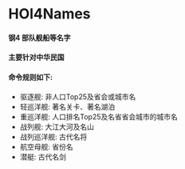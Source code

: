 # HOI4Names
#### 钢4 部队舰船等名字

#### 主要针对中华民国

#### 命令规则如下:
* 驱逐舰: 		非人口Top25及省会或城市名
* 轻巡洋舰:		著名关卡、著名湖泊
* 重巡洋舰:		人口排名Top25及名省省会城市的城市名
* 战列舰:		大江大河及名山
* 战列巡洋舰:		古代名将
* 航空母舰:		省份名
* 潜艇:			古代名剑



